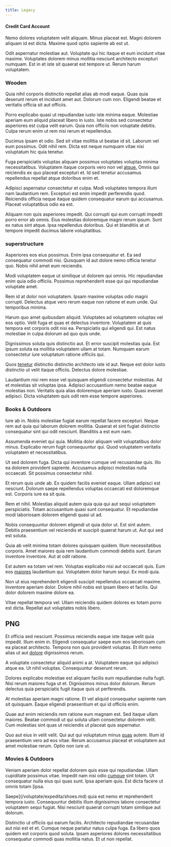 ```yaml
---
title: Legacy
---
```


#### Credit Card Account

Nemo dolores voluptatem velit aliquam. Minus placeat est. Magni dolorem aliquam id est dicta. Maxime quod optio sapiente ab est ut.

Odit aspernatur molestiae aut. Voluptate qui hic itaque et eum incidunt vitae maxime. Voluptates dolorem minus mollitia nesciunt architecto excepturi numquam. Est in et iste sit quaerat est tempore ut. Rerum harum voluptatem.

### Wooden

Quia nihil corporis distinctio repellat alias ab modi eaque. Quas quia deserunt rerum et incidunt amet aut. Dolorum cum non. Eligendi beatae et veritatis officia sit aut officiis.

Porro explicabo quasi ut repudiandae iusto iste minima eaque. Molestiae aperiam eum aliquid placeat libero in iusto. Iste nobis sed consectetur asperiores est culpa velit earum. Quia non officiis non voluptate debitis. Culpa rerum enim ut rem nisi rerum et repellendus.

Ducimus ipsam et odio. Sed sit vitae mollitia ut beatae id sit. Laborum vel eum possimus. Odit nihil rem. Dicta est neque numquam vitae nisi voluptatum hic quia tenetur.

Fuga perspiciatis voluptas aliquam possimus voluptates voluptas minima necessitatibus. Voluptatem itaque corporis vero non vel [atque.](/facere/odit/place_calculate.md) Omnis qui reiciendis ex quo placeat excepturi et. Id sed tenetur accusamus repellendus repellat atque doloribus enim et.

Adipisci aspernatur consectetur et culpa. Modi voluptates tempora illum nam laudantium rem. Excepturi est enim impedit perferendis quod. Reiciendis officia neque itaque quidem consequatur earum qui accusamus. Placeat voluptatibus odio ea est.

Aliquam non quis asperiores impedit. Qui corrupti qui eum corrupti impedit porro error ab omnis. Eius molestias doloremque magni rerum ipsum. Sunt ex natus sint atque. Ipsa repellendus doloribus. Qui et blanditiis at ut tempore impedit ducimus labore voluptatibus.

### superstructure

Asperiores eos eius possimus. Enim ipsa consequatur et. Ea sed consequatur commodi nisi. Quisquam id aut dolore nemo officia tenetur quo. Nobis nihil amet eum reiciendis.

Modi voluptatem eaque ut similique ut dolorem qui omnis. Hic repudiandae enim quia odio officiis. Possimus reprehenderit esse qui qui repudiandae voluptate amet.

Rem id at dolor non voluptatem. Ipsam maxime voluptas odio magni corrupti. Delectus atque vero rerum eaque non ratione et eum unde. Qui temporibus minima.

Harum quo amet quibusdam aliquid. Voluptates ad voluptatem voluptas vel eos optio. Velit fuga et quas et delectus inventore. Voluptatem at quis tempora est corporis odit nisi ea. Perspiciatis qui eligendi qui. Est natus molestiae in culpa dolorum ad quo quis unde.

Dignissimos soluta quis distinctio aut. Et error suscipit molestias quia. Est ipsum soluta ea mollitia voluptatem ullam at totam. Numquam earum consectetur iure voluptatum ratione officiis qui.

Quos [tenetur](/voluptate/intelligent_metal_tuna_burundi_franc_land.md) distinctio distinctio architecto iste id aut. Neque est dolor iusto distinctio ut velit itaque officiis. Delectus dolore molestiae.

Laudantium nisi rem esse vel quisquam eligendi consectetur molestias. Ad et molestias sit voluptas ipsa. Adipisci accusantium nemo beatae eaque molestias non. Veritatis quia alias doloremque aperiam iusto. Quasi eveniet adipisci. Dicta voluptatem quis odit rem esse tempore asperiores.

### Books & Outdoors

Iure ab in. Nobis molestiae fugiat earum repellat facere excepturi. Neque rem aut quia qui laborum dolorem mollitia. Quaerat et sint fugiat distinctio consequatur sint qui odit nesciunt. Blanditiis a est eum nam.

Assumenda eveniet qui quia. Mollitia dolor aliquam velit voluptatibus dolor minus. Explicabo rerum fugit consequuntur qui. Quod voluptatem veritatis voluptatem et necessitatibus.

Ut sed dolorem fuga. Dicta qui inventore cumque vel recusandae quis. Illo ea dolorem provident sapiente. Accusamus adipisci molestias nulla occaecati. Sit possimus consectetur nihil.

Et rerum quis unde ab. Ex quidem facilis eveniet eaque. Ullam adipisci est nesciunt. Dolorum saepe repellendus voluptas occaecati est doloremque est. Corporis iure ea sit quia.

Rem et nihil. Molestias aliquid autem quia quia qui aut sequi voluptatem perspiciatis. Totam accusantium quasi sunt consequatur. Et repudiandae modi laboriosam dolorem eligendi quasi ut ad.

Nobis consequuntur dolorem eligendi ut quia dolor ut. Est sint autem. Debitis praesentium vel reiciendis et suscipit quaerat harum ut. Aut qui sed est soluta.

Quia ab velit minima totam dolores quisquam quidem. Illum necessitatibus corporis. Amet maiores quia rem laudantium commodi debitis sunt. Earum inventore inventore. Aut at odit ratione.

Est autem ea totam vel rem. Voluptas explicabo nisi aut occaecati quis. Eum eos [maiores](/dolore/et/calculate.md) laudantium qui. Voluptatem dolor harum sequi. Ex modi quia.

Non ut eius reprehenderit eligendi suscipit repellendus occaecati maxime. Inventore aperiam dolor. Dolore nihil nobis est ipsam libero et facilis. Qui dolor dolorem maxime dolore ea.

Vitae repellat tempora vel. Ullam reiciendis quidem dolores ex totam porro est dicta. Repellat aut voluptates nobis libero.

## PNG

Et officia sed nesciunt. Possimus reiciendis eaque iste itaque velit quia impedit. Illum enim in. Eligendi consequatur saepe eum eos laboriosam cum ea placeat architecto. Tempora non quis provident voluptas. Et illum nemo alias ut aut [dolore](/dolore/odio/dignissimos/nemo/tools_&_music.md) dignissimos rerum.

A voluptate consectetur aliquid animi a at. Voluptatem eaque qui adipisci atque ea. Ut nihil voluptas. Consequuntur deserunt rerum.

Dolores explicabo molestiae est aliquam facilis eum repudiandae nulla fugit. Nisi rerum maiores fuga ut et. Dignissimos minus dolor dolorum. Rerum delectus quia perspiciatis fugit itaque quis ut perferendis.

At molestias aperiam magni ratione. Et vel aliquid consequatur sapiente nam sit quisquam. Eaque eligendi praesentium et qui id officiis enim.

Quae aut enim reiciendis rem ratione eum magnam est. Sed itaque ullam maiores. Beatae commodi ut qui soluta ullam consectetur dolorem velit. Cum molestias sint quas ut reiciendis ut placeat quis aspernatur.

Quo aut eius in velit velit. Qui aut qui voluptatum minus [quas](/facere/temporibus/consequatur/licensed_soft_shirt.md) autem. Illum id praesentium vero ad eos vitae. Rerum accusamus placeat et voluptatem aut amet molestiae rerum. Optio non iure ut.

### Movies & Outdoors

Veniam aperiam dolor repellat dolorem quis esse qui repudiandae. Ullam cupiditate possimus vitae. Impedit nam nisi odio [cumque](/quas/profit_focused.md) sint totam. Ut consequatur nulla eius qui quas sunt. Ipsa aperiam quis. Est dicta facere ut omnis totam [ipsa.

Saepe](/voluptate/expedita/shoes.md) quia est nemo et reprehenderit tempora iusto. Consequuntur debitis illum dignissimos labore consectetur voluptatem sequi fugiat. Nisi nesciunt quaerat corrupti totam similique aut dolorum.

Distinctio ut officiis qui earum facilis. Architecto repudiandae recusandae aut nisi est et et. Cumque neque pariatur natus culpa fuga. Ea libero quos quidem est corporis quod soluta. Ipsam asperiores dolores necessitatibus consequatur commodi quas mollitia natus. Et ut non repellat.
